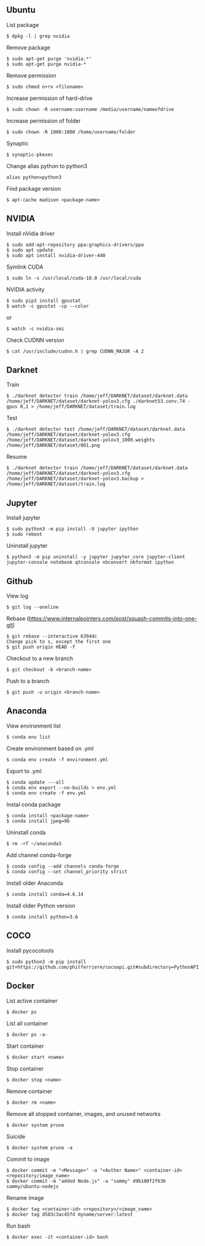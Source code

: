 ## Ubuntu
List package
```
$ dpkg -l | grep nvidia
```
Remove package
```
$ sudo apt-get purge 'nvidia.*'
$ sudo apt-get purge nvidia-*
```
Remove permission
```
$ sudo chmod o+rx <filename>
```
Increase permission of hard-drive
```
$ sudo chown -R username:username /media/username/nameofdrive
```
Increase permission of folder
```
$ sudo chown -R 1000:1000 /home/username/folder
```
Synaptic
```
$ synaptic-pkexec
```
Change alias python to python3
```
alias python=python3
```
Find package version
```
$ apt-cache madison <package-name>
```
## NVIDIA
Install nVidia driver
```
$ sudo add-apt-repository ppa:graphics-drivers/ppa
$ sudo apt update
$ sudo apt install nvidia-driver-440
```
Symlink CUDA
```
$ sudo ln -s /usr/local/cuda-10.0 /usr/local/cuda
```
NVIDIA activity
```
$ sudo pip3 install gpustat
$ watch -c gpustat -cp --color
```
or
```
$ watch -c nvidia-smi
```
Check CUDNN version
```
$ cat /usr/include/cudnn.h | grep CUDNN_MAJOR -A 2
```
## Darknet
Train
```
$ ./darknet detector train /home/jeff/DARKNET/dataset/darknet.data /home/jeff/DARKNET/dataset/darknet-yolov3.cfg ./darknet53.conv.74 -gpus 0,1 > /home/jeff/DARKNET/dataset/train.log
```
Test
```
$ ./darknet detector test /home/jeff/DARKNET/dataset/darknet.data /home/jeff/DARKNET/dataset/darknet-yolov3.cfg /home/jeff/DARKNET/dataset/darknet-yolov3_1000.weights /home/jeff/DARKNET/dataset/001.png
```
Resume
```
$ ./darknet detector train /home/jeff/DARKNET/dataset/darknet.data /home/jeff/DARKNET/dataset/darknet-yolov3.cfg /home/jeff/DARKNET/dataset/darknet-yolov3.backup > /home/jeff/DARKNET/dataset/train.log
```
## Jupyter
Install jupyter
```
$ sudo python3 -m pip install -U jupyter ipython
$ sudo reboot
```
Uninstall jupyter
```
$ python3 -m pip uninstall -y jupyter jupyter_core jupyter-client jupyter-console notebook qtconsole nbconvert nbformat ipython
```
## Github
View log
```
$ git log --oneline
```
Rebase (https://www.internalpointers.com/post/squash-commits-into-one-git)
```
$ git rebase --interactive 6394dc
Change pick to s, except the first one
$ git push origin HEAD -f
```
Checkout to a new branch
```
$ git checkout -b <branch-name>
```
Push to a branch
```
$ git push -u origin <branch-name>
```
## Anaconda
View environment list
```
$ conda env list
```
Create environment based on .yml
```
$ conda env create -f environment.yml
```
Export to .yml
```
$ conda update ---all
$ conda env export --no-builds > env.yml
$ conda env create -f env.yml
```
Instal conda package
```
$ conda install <package-name>
$ conda install jpeg=9b
```
Uninstall conda
```
$ rm -rf ~/anaconda3
```
Add channel conda-forge
```
$ conda config --add channels conda-forge
$ conda config --set channel_priority strict
```
Install older Anaconda
```
$ conda install conda=4.6.14
```
Install older Python version
```
$ conda install python=3.6
```
## COCO
Install pycocotools
```
$ sudo python3 -m pip install git+https://github.com/philferriere/cocoapi.git#subdirectory=PythonAPI
```
## Docker
List active container
```
$ docker ps
```
List all container
```
$ docker ps -a-
```
Start container
```
$ docker start <name>
```
Stop container
```
$ docker stop <name>
```
Remove container
```
$ docker rm <name>
```
Remove all stopped container, images, and unused networks
```
$ docker system prune
```
Suicide
```
$ docker system prune -a
```
Commit to image
```
$ docker commit -m "<Message>" -a "<Author Name>" <container-id> <repository/image_name>
$ docker commit -m "added Node.js" -a "sammy" d9b100f2f636 sammy/ubuntu-nodejs 
```
Rename image
```
$ docker tag <container-id> <repository>/<image_name>
$ docker tag d583c3ac45fd myname/server:latest
```
Run bash
```
$ docker exec -it <container-id> bash
```
